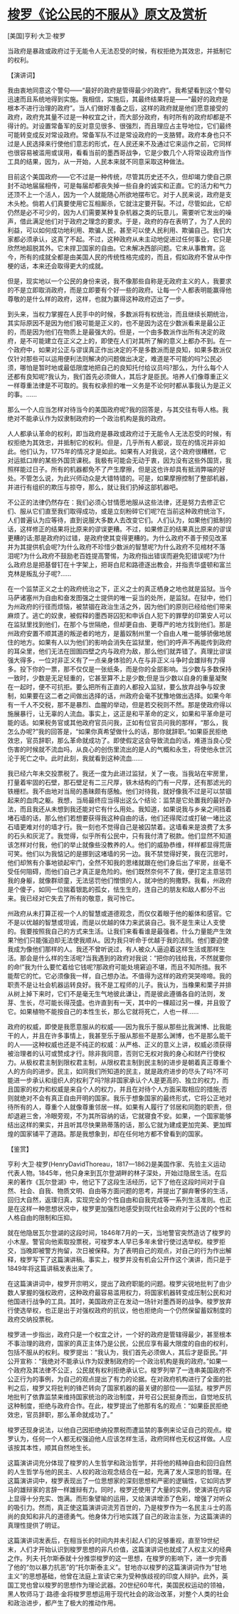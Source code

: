 # [梭罗《论公民的不服从》原文及赏析](https://www.vrrw.net/wx/14602.html)

[美国]亨利·大卫·梭罗

当政府是暴政或政府过于无能令人无法忍受的时候，有权拒绝为其效忠，并抵制它的权利。

【演讲词】

我由衷地同意这个警句——“最好的政府是管得最少的政府”。我希望看到这个警句迅速而且系统地得到实施。我相信，实施后，其最终结果将是——“最好的政府是根本不进行治理的政府”。当人们做好准备之后，这样的政府就是他们愿意接受的政府，政府充其量不过是一种权宜之计，而大部分政府，有时所有的政府却都是不得计的。对设置常备军的反对意见很多、很强烈，而且理应占主导地位，它们最终可能转变成反对常设政府。常备军队不过是常设政府的一支胳臂。政府本身也只不过是人民选择来行使他们意志的形式，在人民还来不及通过它来运作之前，它同样也很容易被滥用或误用，看看当前的墨西哥战争，它是少数几个人将常设政府当作工具的结果，因为，从一开始，人民本来就不同意采取这种做法。

目前这个美国政府——它不过是一种传统，尽管其历史还不久，但却竭力使自己原封不动地届届相传，可是每届却都丧失掉一些自身的诚实和正直。它的活力和气力还顶不上一个活人，因为一个人就能随心所欲地摆布它。对于人民来说，政府是支木头枪。倘若人们真要使用它互相厮杀，它就注定要开裂。不过，尽管如此，它却仍然是必不可少的，因为人们需要某种复杂机器之类的玩意儿，需要听它发出的噪声，借此满足他们对于政府之理念的要求。于是，政府的存在表明了，为了人民的利益，可以如何成功地利用、欺骗人民，甚至可以使人民利用、欺骗自己。我们大家都必须承认，这真了不起。不过，这种政府从未主动地促进过任何事业，它只是欣然地超脱其外。它未捍卫国家的自由。它未解决西部问题。它未从事教育。迄今，所有的成就全都是由美国人民的传统性格完成的，而且，假如政府不曾从中作梗的话，本来还会取得更大的成就。

但是，现实地以一个公民的身份来说，我不像那些自称是无政府主义的人，我要求的不是立即取消政府，而是立即要有个好一些的政府。让每一个人都表明能赢得他尊敬的是什么样的政府，这样，也就为赢得这种政府迈出了一步。

到头来，当权力掌握在人民手中的时候，多数派将有权统治，而且继续长期统治，其实际原因不是因为他们极可能是正义的，也不是因为这在少数派看来是最公正的，而是因为他们在物质上是最强大的。但是，一个由多数派作出所有决定的政府，是不可能建立在正义之上的，即使在人们对其所了解的意义上都办不到。在一个政府中，如果对公正与谬误真正作出决定的不是多数派而是良知，如果多数派仅仅针对那些可以运用便利法则解决的问题做出决定，难道是不可能的吗?公民必须，哪怕是暂时地或最低限度地把自己的良知托付给议员吗?那么，为什么每个人还都有良知呢?我认为，我们首先必须做人，其后才是臣民。培养人们像尊重正义一样尊重法律是不可取的。我有权承担的唯一义务是不论何时都从事我认为是正义的事。……

那么一个人应当怎样对待当今的美国政府呢?我的回答是，与其交往有辱人格。我绝对不能承认作为奴隶制政府的一个政治机构是我的政府。



人人都承认革命的权利，即当政府是暴政或政府过于无能令人无法忍受的时候，有权拒绝为其效忠，并抵制它的权利。但是，几乎所有人都说，现在的情况并非如此。他们认为，1775年的情况才是如此。如果有人对我说，这个政府很糟糕，它对运抵口岸的某些外国货课税。我极有可能会无动于衷，因为没有这些外国货，我照样能过日子。所有的机器都免不了产生摩擦，但是这也许却具有抵消弊端的好处。不管怎么说，为此兴师动众是大错特错的。可是，如果摩擦控制了整部机器，并进行有组织的欺压与掠夺，那么，就让我们扔掉这部机器吧。

不公正的法律仍然存在：我们必须心甘情愿地服从这些法律，还是努力去修正它们、服从它们直至我们取得成功，或是立刻粉碎它们呢?在当前这种政府统治下，人们普遍认为应等待，直到说服大多数人去改变它们。人们认为，如果他们抵制的话，这样修正的结果将比原来的谬误更糟。不过，如果修正的结果真比原来的谬误更糟的话;那是政府的过错，是政府使其变得更糟的。为什么政府不善于预见改革并为其提供机会呢?为什么政府不珍惜少数派的智慧呢?为什么政府不见棺材不落泪呢?为什么政府不鼓励老百姓提高警惕，为政府指出错误而避免犯错误呢?为什么政府总是把基督钉在十字架上，把哥白尼和路德逐出教会，并指责华盛顿和富兰克林是叛乱分子呢?……

在一个监禁正义之士的政府统治之下，正义之士的真正栖身之地也就是监狱。当今马萨诸塞州为自由和奋发图强之士提供的唯一妥当的处所，是监狱。在狱中，他们为州政府的行径而烦恼，被禁锢在政治生活之外，因为他们的原则已经给他们带来麻烦了。逃亡的奴隶，被假释的墨西哥囚犯和申诉白人犯下的罪孽的印第安人可以在监狱里找到他们，在那个与世隔绝，但却更自由、更尊严的地方找到他们。那是州政府安置不顺其道的叛逆者的地方，是蓄奴制州里一个自由人唯一能够骄傲地居住的地方。如果有人以为他们的影响会消失在监狱里，他们的呼声不再能传到政府的耳朵里，他们无法在囹圄四壁之内与政府为敌，那么他们就弄错了。真理比谬误强大得多，一位对非正义有了一点亲身体验的人在与非正义斗争时会雄辩有力得多。投下你的一票，那不仅仅是一张纸条，而是你的全部影响。当少数与多数保持一致时，少数是无足轻重的，它甚至算不上是少数;但是当少数以自身的重量凝聚在一起时，便不可抗拒。要么把所有正直的人都投入监狱，要么放弃战争与奴隶制，如果要在这二者之间做出选择的话，州政府会毫不犹豫地做出选择。如果今年有一千人不交税，那不是暴烈、血腥的举动，但是若交税则不然。那是使政府得以施展暴行，让无辜的人流血。事实上，这正是和平革命的定义，如果和平革命是可能的话。如果税务官或其他政府官员问我，正如有位官员问我的那样，“那么，我怎么办呢?”我的回答是，“如果你真希望做什么的话，那你就辞职。”如果臣民拒绝效忠，官员辞职，那么革命就成功了。即使假定这会导致流血的话，难道当良心受伤害的时候就不流血吗，从良心的创伤里流出的是人的气概和永生，将使他永世沉沦于死亡之中。此时此刻，我就看到这种流血……

我已经六年未交投票税了。我还一度为此进过监狱，关了一夜。当我站在牢房里，打量着牢固的石壁，那石壁足有二三尺厚，铁木结构的门有一尺厚，还有那滤光的铁栅栏。我不由地对当局的愚昧颇有感触。他们对待我，就好像我不过是可以禁锢起来的血肉之躯。我想，当局最终应当得出这么个结论：监禁是它处置我的最好办法，而且我还从未想到我还能对它有什么用处。我知道，如果说我与乡亲之间挡着堵石墙的话，那么他们若想要获得我这种自由的话，他们还得爬过或打破一堵比这石墙更难对付的墙才行。我一刻也不觉得自己是被囚禁着。这墙看来是浪费了太多的石头和灰泥了。我觉得，似乎所有公民中，只有我付清了税款。他们显然不知道该怎样对付我，他们的举止就像些没教养的人。他们的威胁恭维，样样都显得荒唐可笑。他们以为我惦记的是挪到这堵墙的另一边。我不禁觉得好笑，我在沉思时，他们却煞有介事地锁起牢门，全然不知我的思绪就跟在他们身后出了牢房，丝毫不受任何阻碍，而他们自己才真正是危险的。他们既然奈何不了我，便打定主意惩罚我的身躯，就像群顽童，无法惩罚他们憎恨的人，就冲他的狗撒野。我看，州政府是个傻子，如同一位揣着银匙的孤女，怯生生的，连自己的朋友和敌人都分不出来。我已经对它失去了所有的敬意，我可怜它。

州政府从未打算正视一个人的智慧或道德观念，而仅仅着眼于他的躯体和感官。它不是以优越的智慧或坦诚，而是以优越的体力来武装自己。我不是生来让人支使的。我要按照我自己的方式来生活。让我们来看看谁是最强者。什么力量能产生效果?他们只能强迫却无法使我顺从。因为我只听命于优越于我的法则。他们要迫使我成为像他们那样的人。我还不曾听说过，有人被众人逼迫着这样生活或那样生活。那会是什么样的生活呢?当我遇到的政府对我说：“把你的钱给我，不然就要你的命!”我为什么要忙着给它钱呢?那政府可能处境窘迫不堪，而且不知所措。我不能帮它的忙。它必须像我一样，自己想办法。不值得为这样的政府哭哭啼啼。我的职责不是让社会机器运转良好。我不是工程师的儿子。我认为，当橡果和栗子并排从树上掉下来时，它们不是毫无生气地彼此谦让，而是彼此遵循各自的法则，发芽、生长，尽可能长得茂盛。也许直到有一天，其中的一棵超过另一棵，并且毁了它。如果植物不能按自己的本性生长，那么它就将死亡，人也一样……

政府的权威，即使是我愿意服从的权威——因为我乐于服从那些比我渊博、比我能干的人，并且在许多事情上，我甚至乐于服从那些不是那么渊博，也不是那么能干的人——这种权威也还是不纯正的权威：从严格、正义的意义上讲，权威必须获得被治理者的认可或赞成才行。除非我同意，否则它无权对我的身心和财产行使权力。从极权君主制到限权君主制，从限权君主制到民主制的进步是朝着真正尊重个人的方向的进步。民主，如同我们所知道的民主，就是政府进步的尽头了吗?不可能进一步承认和组织人的权利了吗?除非国家承认个人是更高的、独立的权力，而且国家的权力和权威是来自个人的权力，并且在对待个人方面采取相应的措施;否则就绝对不会有真正自由开明的国家。我乐于想象国家的最终形式，它将公正地对待所有的人，尊重个人就像尊重邻居一样。如果有人履行了邻居和同胞的职责，但却退避三舍，冷眼旁观，不为其所容纳的话，它就寝食不安。如果，一个国家能够结出这样的果实，并且听其尽快果熟蒂落的话，那么它就为建成更加完美、更加辉煌的国家铺平了道路。那是我想象到，却在任何地方都不曾看到的国家。

【鉴赏】

亨利·大卫·梭罗(HenryDavidThoreau，1817—1862)是美国作家、先验主义运动代表人物。1845年，他只身来到瓦尔登湖畔的林子深处，开始过隐居生活。在后来的著作《瓦尔登湖》中，他记下了这段生活经历，记下了他在这段时间对于自然、社会、自我、物质文明、自由等方面问题的思考，并提出了摒弃奢侈的生活，回归大自然，返璞归真，实现完全的个性自由和自我完成等一系列生活准则。也正是在这样一种思想状况中，梭罗更加强烈地感受到现代社会政府对于公民的个性和人格自由的限制和压抑。

就在他隐居瓦尔登湖的这段时间，1846年7月的一天，当地警官突然造访了梭罗的小木屋。警官向他索取投票税，可梭罗本人早已多年未曾行使过选举权。梭罗拒交，当晚即被警方拘留，次日被保释。为了表明自己的观点，对自己的行为作出解释，梭罗写下了这篇演讲稿。事实上，梭罗并没有机会公开作这个演讲，而只是于1849年将这篇讲稿发表出来了。

在这篇演讲词中，梭罗开宗明义，提出了政府职能的问题。梭罗尖锐地批判了由少数人掌握的强权政府，这种政府最容易滥用权力，将国家机器转变成压制公民和对他国进行战争的工具。其时，美国政府正在发动一场针对墨西哥的战争。梭罗放弃行使选举权，也正是出于对强权政府的抗议，他也拒绝向一个仍然保留蓄奴制度的政府交纳投票税。

梭罗进一步指出，政府只是一个权宜之计，一个好的政府是管辖得最少，甚至根本不事治理的政府，国家的真正主体乃是公民，公民应享有最大限度的自由的权利，包括不服从的权利。梭罗提出：“我认为，我们首先必须做人，其后才是臣民。”并公开宣称：“我绝对不能承认作为奴隶制政府的一个政治机构是我的政府。”如果一个政府及其法律不公正，公民就有权利拒绝承认它。梭罗列举了一连串美国政府不公正行为的事例，为自己的观点提出了有力的论据。在对政府机构进行了全面的批判之后，梭罗又将批判的锋芒转向了国家机器的最关键的部位——监狱。梭罗严厉地批判了依靠监禁来维持国家统治的政治制度，并号召公民挺身而出，自觉地反抗这种制度，拒绝与政府合作。在此，梭罗提出了他那有名的观点：“如果臣民拒绝效忠，官员辞职，那么革命就成功了。”

梭罗还现身说法，以他自己因拒绝纳投票税而遭监禁的事例来论证自己的观点。梭罗认为，任何一个人都无权强迫他人应该怎样生活，政府同样也无权这样做。人应该按其本性，顺其自然地生长。

这篇演讲词充分体现了梭罗的人生哲学和政治哲学，并将他的精神自由和回归自然的人生哲学与他的民主、人权的政治观念结合在一起，充满了发人深思的哲理。在这篇演讲词中，梭罗表现出了一位思想家的深刻思想和严密的逻辑性，它如同古罗马的雄辩家的言辞一样雄辩有力。同时，梭罗还使用了大量的实例，使演讲在内容上显得十分充实、饱满。而形象譬喻的运用，又给演讲增添了色彩，增强了对听众的吸引力。然而，真正使这篇演讲词流芳百世的，乃是梭罗作为一名民主斗士的高尚的良知和非凡的道德勇气。他身体力行地实践了自己的政治主张，为这篇演讲的真理性提供了明证。

这篇演讲词发表后，在相当长的时间内并未引起人们的足够重视，直至19世纪末，人们才开始认识到梭罗思想的非凡价值，这篇演讲词也就成了人权主义的经典之作。列夫·托尔斯泰就十分推崇梭罗的这一思想，在梭罗的影响下，进一步完善了他的“勿以暴力抗恶”的“托尔斯泰主义”。甘地亦以梭罗的这篇演讲词作为“甘地主义”的思想基础，他曾在法庭上宣读它来为受种族歧视的印度人辩护。此外，英国工党也曾以梭罗的思想作为理论武器。20世纪60年代，美国民权运动的领袖，黑人牧师马丁·路德·金将梭罗思想运用于现代社会的政治改革，对整个人类的社会和政治进步，都产生了极大的推动作用。

